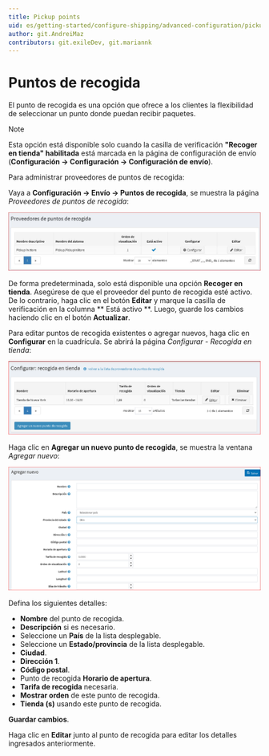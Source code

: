 ```yaml
---
title: Pickup points
uid: es/getting-started/configure-shipping/advanced-configuration/pickup-points
author: git.AndreiMaz
contributors: git.exileDev, git.mariannk
---
```


# Puntos de recogida

El punto de recogida es una opción que ofrece a los clientes la flexibilidad de seleccionar un punto donde puedan recibir paquetes.

> [!NOTE]
>
> Esta opción está disponible solo cuando la casilla de verificación **"Recoger en tienda" habilitada** está marcada en la página de configuración de envío (**Configuración → Configuración → Configuración de envío**).

Para administrar proveedores de puntos de recogida:

Vaya a **Configuración → Envío → Puntos de recogida**, se muestra la página *Proveedores de puntos de recogida*:

![Pickup point providers](_static/pickup-points/pickup-point-providers.jpg)

De forma predeterminada, solo está disponible una opción **Recoger en tienda**. Asegúrese de que el proveedor del punto de recogida esté activo. De lo contrario, haga clic en el botón **Editar** y marque la casilla de verificación en la columna ** Está activo **. Luego, guarde los cambios haciendo clic en el botón **Actualizar**.

Para editar puntos de recogida existentes o agregar nuevos, haga clic en **Configurar** en la cuadrícula. Se abrirá la página *Configurar - Recogida en tienda*:

![Configuración del punto de recogida](_static/pickup-points/pickup-in-store-configure.png)

Haga clic en **Agregar un nuevo punto de recogida**, se muestra la ventana *Agregar nuevo*:

![Nuevo punto de recogida](_static/pickup-points/pickup-point-add-new.png)

Defina los siguientes detalles:

* **Nombre** del punto de recogida.
* **Descripción** si es necesario.
* Seleccione un **País** de la lista desplegable.
* Seleccione un **Estado/provincia** de la lista desplegable.
* **Ciudad**.
* **Dirección 1**.
* **Código postal**.
* Punto de recogida **Horario de apertura**.
* **Tarifa de recogida** necesaria.
* **Mostrar orden** de este punto de recogida.
* **Tienda (s)** usando este punto de recogida.

**Guardar cambios**.

Haga clic en **Editar** junto al punto de recogida para editar los detalles ingresados ​​anteriormente.